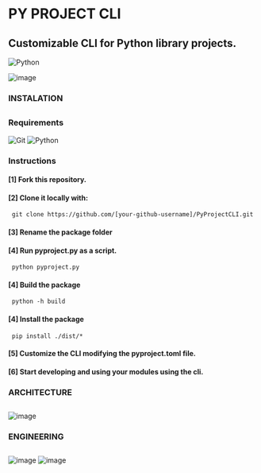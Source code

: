 # PY PROJECT CLI 
## Customizable CLI for Python library projects. 
![Python](https://img.shields.io/badge/python-3670A0?style=for-the-badge&logo=python&logoColor=ffdd54)

![image](https://github.com/user-attachments/assets/e10c00c5-3a45-4643-bb6e-91b23c43442d)

### INSTALATION
##

### Requirements
![Git](https://img.shields.io/badge/git-%23F05033.svg?style=for-the-badge&logo=git&logoColor=white)
![Python](https://img.shields.io/badge/python-3670A0?style=for-the-badge&logo=python&logoColor=ffdd54)
### Instructions
#### [1] Fork this repository.
#### [2] Clone it locally with:
<pre><code> git clone https://github.com/[your-github-username]/PyProjectCLI.git </code></pre>
#### [3] Rename the package folder
#### [4] Run pyproject.py as a script.
<pre><code> python pyproject.py </code></pre>
#### [4] Build the package
<pre><code> python -h build </code></pre>
#### [4] Install the package
<pre><code> pip install ./dist/* </code></pre>
#### [5] Customize the CLI modifying the pyproject.toml file.
#### [6] Start developing and using your modules using the cli.

### ARCHITECTURE
##
![image](https://github.com/user-attachments/assets/ada4d63c-65dd-4354-a099-f3752773e3b7)


### ENGINEERING
##
![image](https://github.com/user-attachments/assets/5121064f-ae3c-4358-9a62-7f4f37caa0d2)
![image](https://github.com/user-attachments/assets/1df8a78d-9a14-4ed0-957b-bc7736e894bc)

